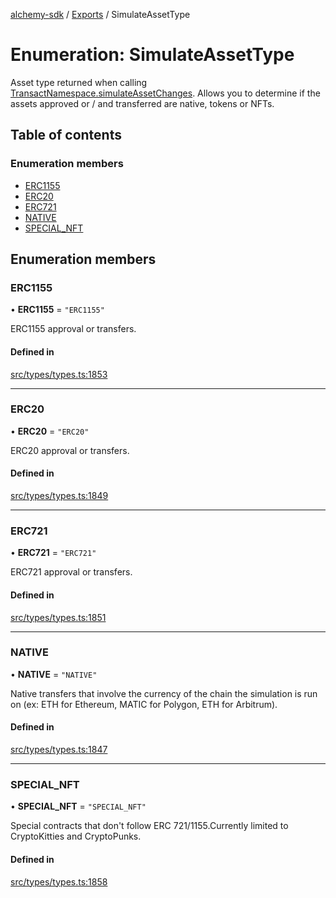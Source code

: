 [alchemy-sdk](../README.md) / [Exports](../modules.md) / SimulateAssetType

# Enumeration: SimulateAssetType

Asset type returned when calling [TransactNamespace.simulateAssetChanges](../classes/TransactNamespace.md#simulateassetchanges).
Allows you to determine if the assets approved or / and transferred are
native, tokens or NFTs.

## Table of contents

### Enumeration members

- [ERC1155](SimulateAssetType.md#erc1155)
- [ERC20](SimulateAssetType.md#erc20)
- [ERC721](SimulateAssetType.md#erc721)
- [NATIVE](SimulateAssetType.md#native)
- [SPECIAL\_NFT](SimulateAssetType.md#special_nft)

## Enumeration members

### ERC1155

• **ERC1155** = `"ERC1155"`

ERC1155 approval or transfers.

#### Defined in

[src/types/types.ts:1853](https://github.com/alchemyplatform/alchemy-sdk-js/blob/5fad342/src/types/types.ts#L1853)

___

### ERC20

• **ERC20** = `"ERC20"`

ERC20 approval or transfers.

#### Defined in

[src/types/types.ts:1849](https://github.com/alchemyplatform/alchemy-sdk-js/blob/5fad342/src/types/types.ts#L1849)

___

### ERC721

• **ERC721** = `"ERC721"`

ERC721 approval or transfers.

#### Defined in

[src/types/types.ts:1851](https://github.com/alchemyplatform/alchemy-sdk-js/blob/5fad342/src/types/types.ts#L1851)

___

### NATIVE

• **NATIVE** = `"NATIVE"`

Native transfers that involve the currency of the chain the simulation is
run on (ex: ETH for Ethereum, MATIC for Polygon, ETH for Arbitrum).

#### Defined in

[src/types/types.ts:1847](https://github.com/alchemyplatform/alchemy-sdk-js/blob/5fad342/src/types/types.ts#L1847)

___

### SPECIAL\_NFT

• **SPECIAL\_NFT** = `"SPECIAL_NFT"`

Special contracts that don't follow ERC 721/1155.Currently limited to
CryptoKitties and CryptoPunks.

#### Defined in

[src/types/types.ts:1858](https://github.com/alchemyplatform/alchemy-sdk-js/blob/5fad342/src/types/types.ts#L1858)
